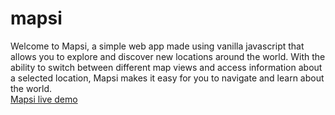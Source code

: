 # mapsi

Welcome to Mapsi, a simple web app made using vanilla javascript that allows you to explore and discover new locations around the world. With the ability to switch between different map views and access information about a selected location, Mapsi makes it easy for you to navigate and learn about the world. <br>
[Mapsi live demo](https://mapsi.netlify.app)
